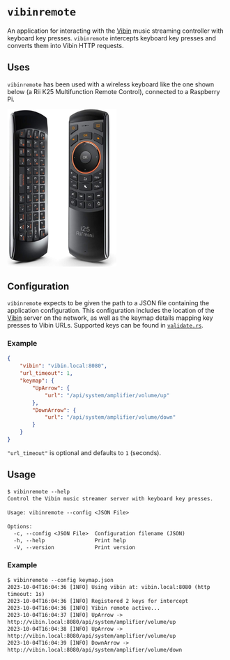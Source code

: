 # `vibinremote`

An application for interacting with the [Vibin] music streaming controller with keyboard key
presses. `vibinremote` intercepts keyboard key presses and converts them into Vibin HTTP requests.

## Uses

`vibinremote` has been used with a wireless keyboard like the one shown below (a Rii K25
Multifunction Remote Control), connected to a Raspberry Pi.

<img src="https://github.com/mjoblin/media/blob/main/vibin/images/Rii_K25.jpg" width="250" />

## Configuration

`vibinremote` expects to be given the path to a JSON file containing the application configuration.
This configuration includes the location of the [Vibin] server on the network, as well as the
keymap details mapping key presses to Vibin URLs. Supported keys can be found in
[`validate.rs`](src/validate.rs).

### Example

```json
{
    "vibin": "vibin.local:8080",
    "url_timeout": 1,
    "keymap": {
        "UpArrow": {
            "url": "/api/system/amplifier/volume/up"
        },
        "DownArrow": {
            "url": "/api/system/amplifier/volume/down"
        }
    }
}
```

`"url_timeout"` is optional and defaults to `1` (seconds).

## Usage

```
$ vibinremote --help
Control the Vibin music streamer server with keyboard key presses.

Usage: vibinremote --config <JSON File>

Options:
  -c, --config <JSON File>  Configuration filename (JSON)
  -h, --help                Print help
  -V, --version             Print version
```

### Example

```
$ vibinremote --config keymap.json
2023-10-04T16:04:36 [INFO] Using vibin at: vibin.local:8080 (http timeout: 1s)
2023-10-04T16:04:36 [INFO] Registered 2 keys for intercept
2023-10-04T16:04:36 [INFO] Vibin remote active...
2023-10-04T16:04:37 [INFO] UpArrow -> http://vibin.local:8080/api/system/amplifier/volume/up
2023-10-04T16:04:38 [INFO] UpArrow -> http://vibin.local:8080/api/system/amplifier/volume/up
2023-10-04T16:04:39 [INFO] DownArrow -> http://vibin.local:8080/api/system/amplifier/volume/down
```

[Vibin]: https://github.com/mjoblin/vibin
